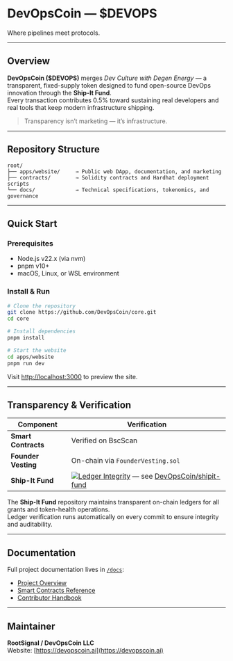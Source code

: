 # DevOpsCoin — $DEVOPS

Where pipelines meet protocols.

---

## Overview

**DevOpsCoin ($DEVOPS)** merges *Dev Culture with Degen Energy* — a transparent, fixed-supply token designed to fund open-source DevOps innovation through the **Ship-It Fund**.  
Every transaction contributes 0.5% toward sustaining real developers and real tools that keep modern infrastructure shipping.

> Transparency isn’t marketing — it’s infrastructure.

---

## Repository Structure

```
root/
├── apps/website/     → Public web DApp, documentation, and marketing
├── contracts/        → Solidity contracts and Hardhat deployment scripts
└── docs/             → Technical specifications, tokenomics, and governance
```

---

## Quick Start

### Prerequisites

- Node.js v22.x (via nvm)
- pnpm v10+
- macOS, Linux, or WSL environment

### Install & Run

```bash
# Clone the repository
git clone https://github.com/DevOpsCoin/core.git
cd core

# Install dependencies
pnpm install

# Start the website
cd apps/website
pnpm run dev
```

Visit [http://localhost:3000](http://localhost:3000) to preview the site.

---

## Transparency & Verification

| Component | Verification |
|------------|--------------|
| **Smart Contracts** | Verified on BscScan |
| **Founder Vesting** | On-chain via `FounderVesting.sol` |
| **Ship-It Fund** | [![Ledger Integrity](https://github.com/DevOpsCoin/shipit-fund/actions/workflows/verify-ledger.yml/badge.svg)](https://github.com/DevOpsCoin/shipit-fund/actions/workflows/verify-ledger.yml) — see [DevOpsCoin/shipit-fund](https://github.com/DevOpsCoin/shipit-fund) |

The **Ship-It Fund** repository maintains transparent on-chain ledgers for all grants and token-health operations.  
Ledger verification runs automatically on every commit to ensure integrity and auditability.

---

## Documentation

Full project documentation lives in [`/docs`](./docs):

- [Project Overview](./docs/project/README.md)
- [Smart Contracts Reference](./docs/contracts/README.md)
- [Contributor Handbook](./docs/handbook/README.md)

---

## Maintainer

**RootSignal / DevOpsCoin LLC**  
Website: [https://devopscoin.ai](https://devopscoin.ai)
